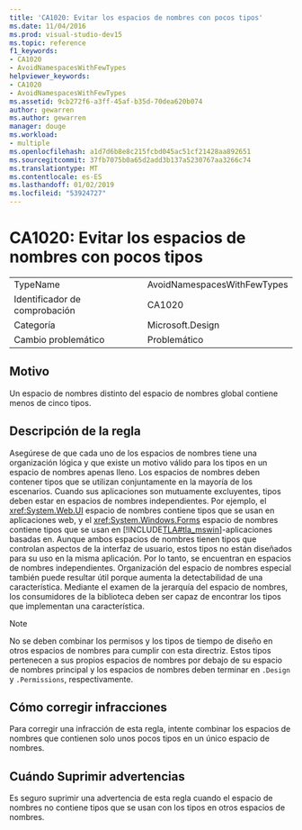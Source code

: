 ```yaml
---
title: 'CA1020: Evitar los espacios de nombres con pocos tipos'
ms.date: 11/04/2016
ms.prod: visual-studio-dev15
ms.topic: reference
f1_keywords:
- CA1020
- AvoidNamespacesWithFewTypes
helpviewer_keywords:
- CA1020
- AvoidNamespacesWithFewTypes
ms.assetid: 9cb272f6-a3ff-45af-b35d-70dea620b074
author: gewarren
ms.author: gewarren
manager: douge
ms.workload:
- multiple
ms.openlocfilehash: a1d7d6b8e8c215fcbd045ac51cf21428aa892651
ms.sourcegitcommit: 37fb7075b0a65d2add3b137a5230767aa3266c74
ms.translationtype: MT
ms.contentlocale: es-ES
ms.lasthandoff: 01/02/2019
ms.locfileid: "53924727"
---
```

# <a name="ca1020-avoid-namespaces-with-few-types"></a>CA1020: Evitar los espacios de nombres con pocos tipos

|||
|-|-|
|TypeName|AvoidNamespacesWithFewTypes|
|Identificador de comprobación|CA1020|
|Categoría|Microsoft.Design|
|Cambio problemático|Problemático|

## <a name="cause"></a>Motivo

Un espacio de nombres distinto del espacio de nombres global contiene menos de cinco tipos.

## <a name="rule-description"></a>Descripción de la regla

Asegúrese de que cada uno de los espacios de nombres tiene una organización lógica y que existe un motivo válido para los tipos en un espacio de nombres apenas lleno. Los espacios de nombres deben contener tipos que se utilizan conjuntamente en la mayoría de los escenarios. Cuando sus aplicaciones son mutuamente excluyentes, tipos deben estar en espacios de nombres independientes. Por ejemplo, el <xref:System.Web.UI> espacio de nombres contiene tipos que se usan en aplicaciones web, y el <xref:System.Windows.Forms> espacio de nombres contiene tipos que se usan en [!INCLUDE[TLA#tla_mswin](../code-quality/includes/tlasharptla_mswin_md.md)]-aplicaciones basadas en. Aunque ambos espacios de nombres tienen tipos que controlan aspectos de la interfaz de usuario, estos tipos no están diseñados para su uso en la misma aplicación. Por lo tanto, se encuentran en espacios de nombres independientes. Organización del espacio de nombres especial también puede resultar útil porque aumenta la detectabilidad de una característica. Mediante el examen de la jerarquía del espacio de nombres, los consumidores de la biblioteca deben ser capaz de encontrar los tipos que implementan una característica.

> [!NOTE]
> No se deben combinar los permisos y los tipos de tiempo de diseño en otros espacios de nombres para cumplir con esta directriz. Estos tipos pertenecen a sus propios espacios de nombres por debajo de su espacio de nombres principal y los espacios de nombres deben terminar en `.Design` y `.Permissions`, respectivamente.

## <a name="how-to-fix-violations"></a>Cómo corregir infracciones

Para corregir una infracción de esta regla, intente combinar los espacios de nombres que contienen solo unos pocos tipos en un único espacio de nombres.

## <a name="when-to-suppress-warnings"></a>Cuándo Suprimir advertencias

Es seguro suprimir una advertencia de esta regla cuando el espacio de nombres no contiene tipos que se usan con los tipos en otros espacios de nombres.